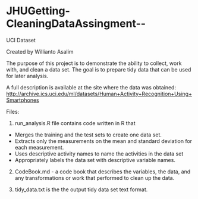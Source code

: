# JHUGetting-CleaningDataAssingment--
UCI Dataset

Created by Willianto Asalim 

The purpose of this project is to demonstrate the ability to collect, work with, and clean a data set. The goal is to prepare tidy data that can be used for later analysis. 

A full description is available at the site where the data was obtained:
http://archive.ics.uci.edu/ml/datasets/Human+Activity+Recognition+Using+Smartphones

Files:
1. run_analysis.R file contains code written in R that 
- Merges the training and the test sets to create one data set. 
- Extracts only the measurements on the mean and standard deviation for each measurement.
- Uses descriptive activity names to name the activities in the data set
- Appropriately labels the data set with descriptive variable names.

2. CodeBook.md - a code book that describes the variables, the data, and any transformations or work that performed to clean up the data.

3. tidy_data.txt is the the output tidy data set text format.